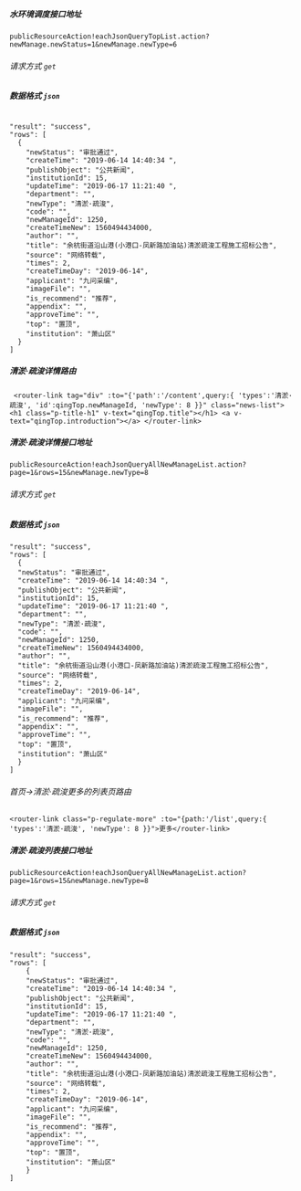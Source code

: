 ##### 水环境调度接口地址 
`publicResourceAction!eachJsonQueryTopList.action?newManage.newStatus=1&newManage.newType=6`

###### 请求方式 `get`

##### 数据格式  `json`

```

"result": "success",
"rows": [
  {
    "newStatus": "审批通过",
    "createTime": "2019-06-14 14:40:34 ",
    "publishObject": "公共新闻",
    "institutionId": 15,
    "updateTime": "2019-06-17 11:21:40 ",
    "department": "",
    "newType": "清淤·疏浚",
    "code": "",
    "newManageId": 1250,
    "createTimeNew": 1560494434000,
    "author": "",
    "title": "余杭街道沿山港(小港口-凤新路加油站)清淤疏浚工程施工招标公告",
    "source": "网络转载",
    "times": 2,
    "createTimeDay": "2019-06-14",
    "applicant": "九问采编",
    "imageFile": "",
    "is_recommend": "推荐",
    "appendix": "",
    "approveTime": "",
    "top": "置顶",
    "institution": "萧山区"
  }
]

```    
 

##### 清淤·疏浚详情路由
 ` 
  <router-link tag="div" :to="{'path':'/content',query:{ 'types':'清淤·疏浚', 'id':qingTop.newManageId, 'newType': 8 }}" class="news-list">
    <h1 class="p-title-h1" v-text="qingTop.title"></h1>
    <a v-text="qingTop.introduction"></a>
  </router-link>
 `

##### 清淤·疏浚详情接口地址  
`publicResourceAction!eachJsonQueryAllNewManageList.action?page=1&rows=15&newManage.newType=8`

###### 请求方式  `get`

##### 数据格式   `json`

```
"result": "success",
"rows": [
  {
  "newStatus": "审批通过",
  "createTime": "2019-06-14 14:40:34 ",
  "publishObject": "公共新闻",
  "institutionId": 15,
  "updateTime": "2019-06-17 11:21:40 ",
  "department": "",
  "newType": "清淤·疏浚",
  "code": "",
  "newManageId": 1250,
  "createTimeNew": 1560494434000,
  "author": "",
  "title": "余杭街道沿山港(小港口-凤新路加油站)清淤疏浚工程施工招标公告",
  "source": "网络转载",
  "times": 2,
  "createTimeDay": "2019-06-14",
  "applicant": "九问采编",
  "imageFile": "",
  "is_recommend": "推荐",
  "appendix": "",
  "approveTime": "",
  "top": "置顶",
  "institution": "萧山区"
  }
]
```    
###### 首页->清淤·疏浚更多的列表页路由
```
<router-link class="p-regulate-more" :to="{path:'/list',query:{ 'types':'清淤·疏浚', 'newType': 8 }}">更多</router-link>
```
##### 清淤·疏浚列表接口地址  
`publicResourceAction!eachJsonQueryAllNewManageList.action?page=1&rows=15&newManage.newType=8`

###### 请求方式  `get`

##### 数据格式   `json`

```
"result": "success",
"rows": [
    {
    "newStatus": "审批通过",
    "createTime": "2019-06-14 14:40:34 ",
    "publishObject": "公共新闻",
    "institutionId": 15,
    "updateTime": "2019-06-17 11:21:40 ",
    "department": "",
    "newType": "清淤·疏浚",
    "code": "",
    "newManageId": 1250,
    "createTimeNew": 1560494434000,
    "author": "",
    "title": "余杭街道沿山港(小港口-凤新路加油站)清淤疏浚工程施工招标公告",
    "source": "网络转载",
    "times": 2,
    "createTimeDay": "2019-06-14",
    "applicant": "九问采编",
    "imageFile": "",
    "is_recommend": "推荐",
    "appendix": "",
    "approveTime": "",
    "top": "置顶",
    "institution": "萧山区"
    }
]
```
